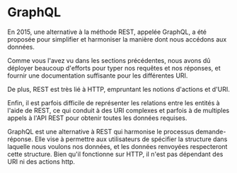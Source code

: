 # GraphQL

En 2015, une alternative à la méthode REST, appelée GraphQL, a été proposée pour simplifier et harmoniser la manière dont nous accédons aux données.

Comme vous l'avez vu dans les sections précédentes, nous avons dû déployer beaucoup d'efforts pour typer nos requêtes et nos réponses, et fournir une documentation suffisante pour les différentes URI.

De plus, REST est très lié à HTTP, empruntant les notions d'actions et d'URI.

Enfin, il est parfois difficile de représenter les relations entre les entités à l'aide de REST, ce qui conduit à des URI complexes et parfois à de multiples appels à l'API REST pour obtenir toutes les données requises. 

GraphQL est une alternative à REST qui harmonise le processus demande-réponse. Elle vise à permettre aux utilisateurs de spécifier la structure dans laquelle nous voulons nos données, et les données renvoyées respecteront cette structure. Bien qu'il fonctionne sur HTTP, il n'est pas dépendant des URI ni des actions http.


